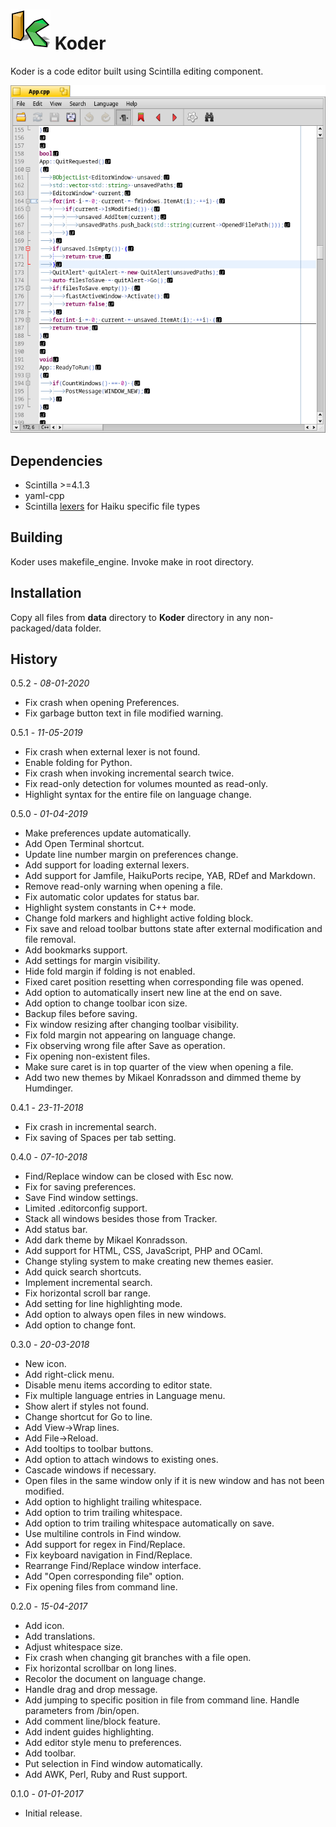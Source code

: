 # **![Koder icon](./artwork/Koder_icon_64.png)** Koder

Koder is a code editor built using Scintilla editing component.

![Screenshot](./artwork/Koder.png)

## Dependencies

* Scintilla >=4.1.3
* yaml-cpp
* Scintilla [lexers](https://github.com/KapiX/scintilla-haiku-lexers) for Haiku specific file types

## Building

Koder uses makefile_engine. Invoke make in root directory.

## Installation

Copy all files from **data** directory to **Koder** directory in any non-packaged/data folder.

## History

0.5.2 - *08-01-2020*

* Fix crash when opening Preferences.
* Fix garbage button text in file modified warning.

0.5.1 - *11-05-2019*

* Fix crash when external lexer is not found.
* Enable folding for Python.
* Fix crash when invoking incremental search twice.
* Fix read-only detection for volumes mounted as read-only.
* Highlight syntax for the entire file on language change.

0.5.0 - *01-04-2019*

* Make preferences update automatically.
* Add Open Terminal shortcut.
* Update line number margin on preferences change.
* Add support for loading external lexers.
* Add support for Jamfile, HaikuPorts recipe, YAB, RDef and Markdown.
* Remove read-only warning when opening a file.
* Fix automatic color updates for status bar.
* Highlight system constants in C++ mode.
* Change fold markers and highlight active folding block.
* Fix save and reload toolbar buttons state after external modification and file removal.
* Add bookmarks support.
* Add settings for margin visibility.
* Hide fold margin if folding is not enabled.
* Fixed caret position resetting when corresponding file was opened.
* Add option to automatically insert new line at the end on save.
* Add option to change toolbar icon size.
* Backup files before saving.
* Fix window resizing after changing toolbar visibility.
* Fix fold margin not appearing on language change.
* Fix observing wrong file after Save as operation.
* Fix opening non-existent files.
* Make sure caret is in top quarter of the view when opening a file.
* Add two new themes by Mikael Konradsson and dimmed theme by Humdinger.

0.4.1 - *23-11-2018*

* Fix crash in incremental search.
* Fix saving of Spaces per tab setting.

0.4.0 - *07-10-2018*

* Find/Replace window can be closed with Esc now.
* Fix for saving preferences.
* Save Find window settings.
* Limited .editorconfig support.
* Stack all windows besides those from Tracker.
* Add status bar.
* Add dark theme by Mikael Konradsson.
* Add support for HTML, CSS, JavaScript, PHP and OCaml.
* Change styling system to make creating new themes easier.
* Add quick search shortcuts.
* Implement incremental search.
* Fix horizontal scroll bar range.
* Add setting for line highlighting mode.
* Add option to always open files in new windows.
* Add option to change font.

0.3.0 - *20-03-2018*

* New icon.
* Add right-click menu.
* Disable menu items according to editor state.
* Fix multiple language entries in Language menu.
* Show alert if styles not found.
* Change shortcut for Go to line.
* Add View->Wrap lines.
* Add File->Reload.
* Add tooltips to toolbar buttons.
* Add option to attach windows to existing ones.
* Cascade windows if necessary.
* Open files in the same window only if it is new window and has not been modified.
* Add option to highlight trailing whitespace.
* Add option to trim trailing whitespace.
* Add option to trim trailing whitespace automatically on save.
* Use multiline controls in Find window.
* Add support for regex in Find/Replace.
* Fix keyboard navigation in Find/Replace.
* Rearrange Find/Replace window interface.
* Add "Open corresponding file" option.
* Fix opening files from command line.

0.2.0 - *15-04-2017*

* Add icon.
* Add translations.
* Adjust whitespace size.
* Fix crash when changing git branches with a file open.
* Fix horizontal scrollbar on long lines.
* Recolor the document on language change.
* Handle drag and drop message.
* Add jumping to specific position in file from command line. Handle parameters from /bin/open.
* Add comment line/block feature.
* Add indent guides highlighting.
* Add editor style menu to preferences.
* Add toolbar.
* Put selection in Find window automatically.
* Add AWK, Perl, Ruby and Rust support.

0.1.0 - *01-01-2017*

* Initial release.
